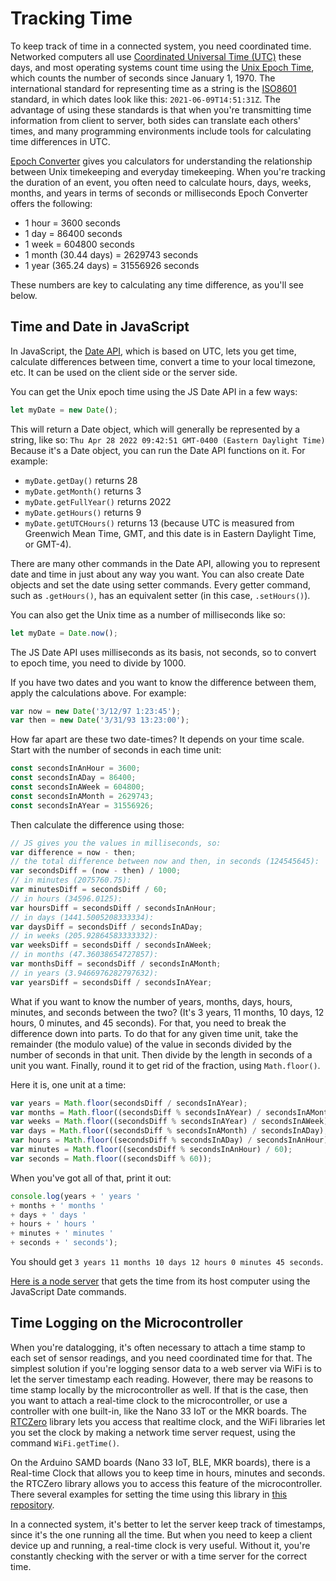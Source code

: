 # Tracking Time 

To keep track of time in a connected system, you need coordinated time.  Networked computers all use [Coordinated Universal Time (UTC)](https://www.timeanddate.com/worldclock/timezone/utc) these days, and most operating systems count time using the [Unix Epoch Time](https://www.epochconverter.com/), which counts the number of seconds since January 1, 1970. The international standard for representing time as a string is the [ISO8601](https://en.wikipedia.org/wiki/ISO_8601) standard, in which dates look like this: `2021-06-09T14:51:31Z`. The advantage of using these standards is that when you're transmitting time information from client to server, both sides can translate each others' times, and many programming environments include tools for calculating time differences in UTC. 

[Epoch Converter](https://www.epochconverter.com/) gives you calculators for understanding the relationship between Unix timekeeping and everyday timekeeping. When you're tracking the duration of an event, you often need to calculate hours, days, weeks, months, and years in terms of seconds or milliseconds Epoch Converter offers the following:

* 1 hour = 3600 seconds
* 1 day = 86400 seconds
* 1 week = 604800 seconds
* 1 month (30.44 days) = 2629743 seconds
* 1 year (365.24 days)  = 31556926 seconds

These numbers are key to calculating any time difference, as you'll see below. 

## Time and Date in JavaScript

In JavaScript, the [Date API](https://developer.mozilla.org/en-US/docs/Web/JavaScript/Reference/Global_Objects/Date), which is based on UTC, lets you get time, calculate differences between time, convert a time to your local timezone, etc. It can be used on the client side or the server side.

You can get the Unix epoch time using the JS Date API in a few ways:

````js
let myDate = new Date();
````

This will return a Date object, which will generally be represented by a string, like so: `Thu Apr 28 2022 09:42:51 GMT-0400 (Eastern Daylight Time)` Because it's a Date object, you can run the Date API functions on it. For example:

* `myDate.getDay()` returns 28
* `myDate.getMonth()` returns 3
* `myDate.getFullYear()` returns 2022
* `myDate.getHours()` returns 9
* `myDate.getUTCHours()` returns 13 (because UTC is measured from Greenwich Mean Time, GMT, and this date is in Eastern Daylight Time, or GMT-4).

There are many other commands in the Date API, allowing you to represent date and time in just about any way you want. You can also create Date objects and set the date using setter commands. Every getter command, such as `.getHours()`, has an equivalent setter (in this case, `.setHours()`).

You can also get the Unix time as a number of milliseconds like so:

````js
let myDate = Date.now();
````

The JS Date API uses milliseconds as its basis, not seconds, so to convert to epoch time, you need to divide by 1000. 

If you have two dates and you want to know the difference between them, apply the calculations above. For example:

````js
var now = new Date('3/12/97 1:23:45');
var then = new Date('3/31/93 13:23:00');
````
How far apart are these two date-times? It depends on your time scale. Start with the number of seconds in each time unit:

````js
const secondsInAnHour = 3600;
const secondsInADay = 86400;
const secondsInAWeek = 604800;
const secondsInAMonth = 2629743;
const secondsInAYear = 31556926;
````
Then calculate the difference using those:
````js
// JS gives you the values in milliseconds, so:
var difference = now - then;
// the total difference between now and then, in seconds (124545645):
var secondsDiff = (now - then) / 1000;
// in minutes (2075760.75):
var minutesDiff = secondsDiff / 60; 
// in hours (34596.0125):
var hoursDiff = secondsDiff / secondsInAnHour; 
// in days (1441.5005208333334):
var daysDiff = secondsDiff / secondsInADay; 
// in weeks (205.92864583333332):
var weeksDiff = secondsDiff / secondsInAWeek; 
// in months (47.36038654727857):
var monthsDiff = secondsDiff / secondsInAMonth; 
// in years (3.9466976282797632):
var yearsDiff = secondsDiff / secondsInAYear; 
````

What if you want to know the number of years, months, days, hours, minutes, and seconds between the two?  (It's  3 years, 11 months, 10 days, 12 hours, 0 minutes, and 45 seconds). For that, you need to break the difference down into parts. To do that for any given time unit, take the remainder (the modulo value) of the value in seconds divided by the number of seconds in that unit.  Then divide by the length in seconds of a unit you want. Finally, round it to get rid of the fraction, using `Math.floor()`.

Here it is, one unit at a time:

````js
var years = Math.floor(secondsDiff / secondsInAYear);
var months = Math.floor((secondsDiff % secondsInAYear) / secondsInAMonth);
var weeks = Math.floor((secondsDiff % secondsInAYear) / secondsInAWeek);
var days = Math.floor((secondsDiff % secondsInAMonth) / secondsInADay);
var hours = Math.floor((secondsDiff % secondsInADay) / secondsInAnHour);
var minutes = Math.floor((secondsDiff % secondsInAnHour) / 60);
var seconds = Math.floor((secondsDiff % 60));
````

When you've got all of that, print it out:
````js
console.log(years + ' years '
+ months + ' months '
+ days + ' days '
+ hours + ' hours ' 
+ minutes + ' minutes '
+ seconds + ' seconds');
````
 You should get `3 years 11 months 10 days 12 hours 0 minutes 45 seconds`.

[Here is a node server](https://github.com/tigoe/NodeExamples/tree/main/TimeServer) that gets the time from its host computer using the JavaScript Date commands.

## Time Logging on the Microcontroller

When you're datalogging, it's often necessary to attach a time stamp to each set of sensor readings, and you need coordinated time for that. The simplest solution if you're logging sensor data to a web server via WiFi is to let the server timestamp each reading. However, there may be reasons to time stamp locally by the microcontroller as well. If that is the case, then you want to attach a real-time clock to the microcontroller, or use a controller with one built-in, like the Nano 33 IoT or the MKR boards. The [RTCZero](https://www.arduino.cc/reference/en/libraries/rtczero/) library lets you access that realtime clock, and the WiFi libraries let you set the clock by making a network time server request, using the command `WiFi.getTime()`. 

On the Arduino SAMD boards (Nano 33 IoT, BLE, MKR boards), there is a Real-time Clock that allows you to keep time in hours, minutes and seconds. the RTCZero library allows you to access this feature of the microcontroller. There several examples for setting the time using this library in [this repository](Microcontroller_Time_Setting_Methods). 

In a connected system, it's better to let the server keep track of timestamps, since it's the one running all the time. But when you need to keep a client device up and running, a real-time clock is very useful. Without it, you're constantly checking with the server or with a time server for the correct time. 
